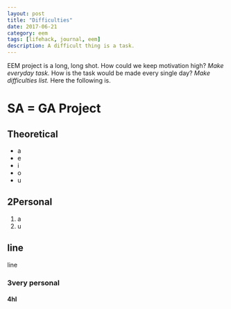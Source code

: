 ```yaml
---
layout: post
title: "Difficulties"
date: 2017-06-21
category: eem
tags: [lifehack, journal, eem]
description: A difficult thing is a task.
---
```


EEM project is a long, long shot. How could we keep motivation high? *Make everyday task.* How is the task would be made every single day?  *Make difficulties list.* Here the following is.

SA = GA Project
====

Theoretical
----

- a
- e
- i
- o
- u

## 2Personal
1. a
1. u

line
-----
line

### 3very personal

#### 4hl
